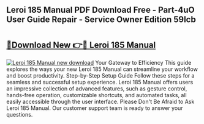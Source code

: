 ## Leroi 185 Manual PDF Download Free - Part-4uO User Guide Repair - Service Owner Edition 59Icb

# <h2><a href="http://bc70768.oget.top/?id=Leroi+185+Manual">🔗Download New 👉🔴 Leroi 185 Manual</a></h2>

[![Leroi 185 Manual new download](https://i.imgur.com/5g1atiW.png)](http://bc70768.oget.top/?id=Leroi+185+Manual)
Your Gateway to Efficiency This guide explores the ways your new Leroi 185 Manual can streamline your workflow and boost productivity. Step-by-Step Setup Guide Follow these steps for a seamless and successful setup experience. Leroi 185 Manual offers users an impressive collection of advanced features, such as gesture control, hands-free operation, customizable shortcuts, and automated tasks, all easily accessible through the user interface. Please Don't Be Afraid to Ask Leroi 185 Manual. Our customer support team is ready to answer your questions.
